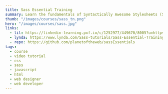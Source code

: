 ```yaml
---
title: Sass Essential Training
summary: Learn the fundamentals of Syntactically Awesome Stylesheets (Sass), a modern web development language that helps you write CSS better, faster, and with more advanced features.
thumb: "/images/courses/sass_tn.png"
hero: "/images/courses/sass.jpg"
links:
  - lil: https://linkedin-learning.pxf.io/c/1252977/449670/8005?u=https%3A%2F%2Fwww.linkedin.com%2Flearning%2Fsass-essential-training
  - lynda: https://www.lynda.com/Sass-tutorials/Sass-Essential-Training/375925-2.html
  - repo: https://github.com/planetoftheweb/sassEssentials
tags:
  - course
  - video tutorial
  - css
  - sass
  - javascript
  - html
  - web designer
  - web developer
---
```

